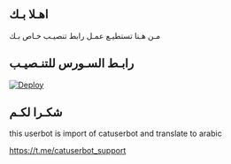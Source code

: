 ## اهـلا بـك
مـن هـنا تستطيـع عمـل رابط تنصيـب خـاص بـك

## رابـط السـورس للتنـصيـب

[![Deploy](https://www.herokucdn.com/deploy/button.svg)](https://heroku.com/deploy?template=https://github.com/HIJABnn/jmthon)

## شكـرا لكـم 


this userbot is import of catuserbot and translate to arabic

https://t.me/catuserbot_support
